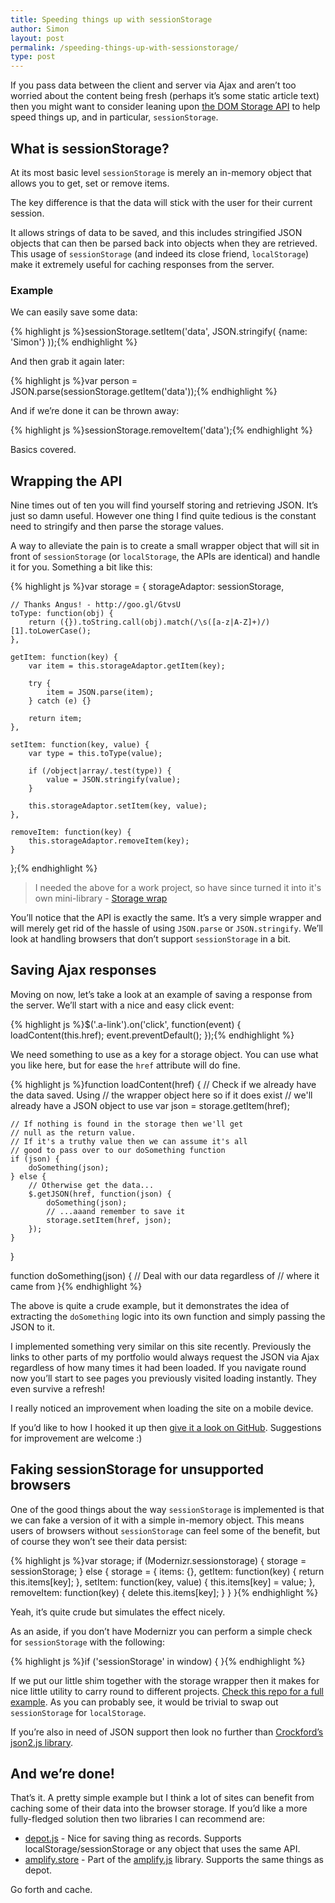 ```yaml
---
title: Speeding things up with sessionStorage
author: Simon
layout: post
permalink: /speeding-things-up-with-sessionstorage/
type: post
---
```

If you pass data between the client and server via Ajax and aren&#8217;t too worried about the content being fresh (perhaps it&#8217;s some static article text) then you might want to consider leaning upon [the DOM Storage API][1] to help speed things up, and in particular, `sessionStorage`.

## What is sessionStorage?

At its most basic level `sessionStorage` is merely an in-memory object that allows you to get, set or remove items.

The key difference is that the data will stick with the user for their current session.

It allows strings of data to be saved, and this includes stringified JSON objects that can then be parsed back into objects when they are retrieved. This usage of `sessionStorage` (and indeed its close friend, `localStorage`) make it extremely useful for caching responses from the server.

### Example

We can easily save some data:

{% highlight js %}sessionStorage.setItem('data', JSON.stringify( {name: 'Simon'} ));{% endhighlight %}

And then grab it again later:

{% highlight js %}var person = JSON.parse(sessionStorage.getItem('data'));{% endhighlight %}

And if we&#8217;re done it can be thrown away:

{% highlight js %}sessionStorage.removeItem('data');{% endhighlight %}

Basics covered.

## Wrapping the API

Nine times out of ten you will find yourself storing and retrieving JSON. It&#8217;s just so damn useful. However one thing I find quite tedious is the constant need to stringify and then parse the storage values.

A way to alleviate the pain is to create a small wrapper object that will sit in front of `sessionStorage` (or `localStorage`, the APIs are identical) and handle it for you. Something a bit like this:

{% highlight js %}var storage = {
    storageAdaptor: sessionStorage,

    // Thanks Angus! - http://goo.gl/GtvsU
    toType: function(obj) {
        return ({}).toString.call(obj).match(/\s([a-z|A-Z]+)/)[1].toLowerCase();
    },

    getItem: function(key) {
        var item = this.storageAdaptor.getItem(key);

        try {
            item = JSON.parse(item);
        } catch (e) {}

        return item;
    },

    setItem: function(key, value) {
        var type = this.toType(value);

        if (/object|array/.test(type)) {
            value = JSON.stringify(value);
        }

        this.storageAdaptor.setItem(key, value);
    },

    removeItem: function(key) {
        this.storageAdaptor.removeItem(key);
    }
};{% endhighlight %}

> I needed the above for a work project, so have since turned it into it's own mini-library - [Storage wrap](https://github.com/simonsmith/storage-wrap)

You&#8217;ll notice that the API is exactly the same. It&#8217;s a very simple wrapper and will merely get rid of the hassle of using `JSON.parse` or `JSON.stringify`. We&#8217;ll look at handling browsers that don&#8217;t support `sessionStorage` in a bit.

## Saving Ajax responses

Moving on now, let&#8217;s take a look at an example of saving a response from the server. We&#8217;ll start with a nice and easy click event:

{% highlight js %}$('.a-link').on('click', function(event) {
    loadContent(this.href);
    event.preventDefault();
});{% endhighlight %}

We need something to use as a key for a storage object. You can use what you like here, but for ease the `href` attribute will do fine.

{% highlight js %}function loadContent(href) {
    // Check if we already have the data saved. Using 
    // the wrapper object here so if it does exist 
    // we'll already have a JSON object to use
    var json = storage.getItem(href);

    // If nothing is found in the storage then we'll get 
    // null as the return value.
    // If it's a truthy value then we can assume it's all 
    // good to pass over to our doSomething function
    if (json) {
        doSomething(json);
    } else {
        // Otherwise get the data...
        $.getJSON(href, function(json) {
            doSomething(json);
            // ...aaand remember to save it
            storage.setItem(href, json);
        });
    }
}

function doSomething(json) {
    // Deal with our data regardless of 
    // where it came from
}{% endhighlight %}

The above is quite a crude example, but it demonstrates the idea of extracting the `doSomething` logic into its own function and simply passing the JSON to it.

I implemented something very similar on this site recently. Previously the links to other parts of my portfolio would always request the JSON via Ajax regardless of how many times it had been loaded. If you navigate round now you&#8217;ll start to see pages you previously visited loading instantly. They even survive a refresh!

I really noticed an improvement when loading the site on a mobile device.

If you&#8217;d like to how I hooked it up then [give it a look on GitHub][2]. Suggestions for improvement are welcome :)

## Faking sessionStorage for unsupported browsers

One of the good things about the way `sessionStorage` is implemented is that we can fake a version of it with a simple in-memory object. This means users of browsers without `sessionStorage` can feel some of the benefit, but of course they won&#8217;t see their data persist:

{% highlight js %}var storage;
if (Modernizr.sessionstorage) {
    storage = sessionStorage;
} else {
    storage = {
        items: {},
        getItem: function(key) {
            return this.items[key];
        },
        setItem: function(key, value) {
            this.items[key] = value;
        },
        removeItem: function(key) {
            delete this.items[key];
        }
    }
}{% endhighlight %}

Yeah, it&#8217;s quite crude but simulates the effect nicely.

As an aside, if you don&#8217;t have Modernizr you can perform a simple check for `sessionStorage` with the following:

{% highlight js %}if ('sessionStorage' in window) {  }{% endhighlight %}

If we put our little shim together with the storage wrapper then it makes for nice little utility to carry round to different projects. [Check this repo for a full example][3]. As you can probably see, it would be trivial to swap out `sessionStorage` for `localStorage`.

If you&#8217;re also in need of JSON support then look no further than [Crockford&#8217;s json2.js library][4].

## And we&#8217;re done!

That&#8217;s it. A pretty simple example but I think a lot of sites can benefit from caching some of their data into the browser storage. If you&#8217;d like a more fully-fledged solution then two libraries I can recommend are:

*   [depot.js][5] - Nice for saving thing as records. Supports localStorage/sessionStorage or any object that uses the same API.
*   [amplify.store][6] - Part of the [amplify.js][7] library. Supports the same things as depot.

Go forth and cache.

 [1]: https://developer.mozilla.org/en-US/docs/Web/Guide/DOM/Storage
 [2]: https://github.com/simonsmith/simonsmith.io/blob/wp-theme/assets/scripts/modules/PageController.js#L53
 [3]: https://github.com/simonsmith/storage-wrap
 [4]: https://github.com/douglascrockford/JSON-js
 [5]: https://github.com/mkuklis/depot.js
 [6]: http://amplifyjs.com/api/store/
 [7]: http://amplifyjs.com/
